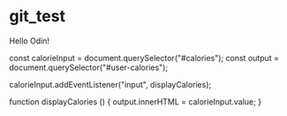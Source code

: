 # git_test

Hello Odin!

const calorieInput = document.querySelector("#calories");
const output = document.querySelector("#user-calories");

calorieInput.addEventListener("input", displayCalories);

function displayCalories () {
  output.innerHTML = calorieInput.value;
}
